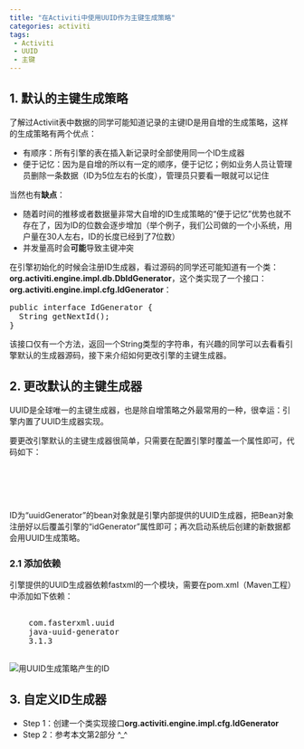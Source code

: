 ```yaml
---
title: "在Activiti中使用UUID作为主键生成策略"
categories: activiti
tags: 
 - Activiti
 - UUID
 - 主键
---
```


## 1. 默认的主键生成策略

了解过Activiit表中数据的同学可能知道记录的主键ID是用自增的生成策略，这样的生成策略有两个优点：

* 有顺序：所有引擎的表在插入新记录时全部使用同一个ID生成器
* 便于记忆：因为是自增的所以有一定的顺序，便于记忆；例如业务人员让管理员删除一条数据（ID为5位左右的长度），管理员只要看一眼就可以记住

当然也有**缺点**：

* 随着时间的推移或者数据量非常大自增的ID生成策略的“便于记忆”优势也就不存在了，因为ID的位数会逐步增加（举个例子，我们公司做的一个小系统，用户量在30人左右，ID的长度已经到了7位数）
* 并发量高时会**可能**导致主键冲突

在引擎初始化的时候会注册ID生成器，看过源码的同学还可能知道有一个类：**org.activiti.engine.impl.db.DbIdGenerator**，这个类实现了一个接口：**org.activiti.engine.impl.cfg.IdGenerator**：

<pre class="brush:java">
public interface IdGenerator {
  String getNextId();
}
</pre>

该接口仅有一个方法，返回一个String类型的字符串，有兴趣的同学可以去看看引擎默认的生成器源码，接下来介绍如何更改引擎的主键生成器。

## 2. 更改默认的主键生成器

UUID是全球唯一的主键生成器，也是除自增策略之外最常用的一种，很幸运：引擎内置了UUID生成器实现。

要更改引擎默认的主键生成器很简单，只需要在配置引擎时覆盖一个属性即可，代码如下：

<pre class="brush:xml">
<bean id="uuidGenerator" class="org.activiti.engine.impl.persistence.StrongUuidGenerator" />
<bean id="processEngineConfiguration" class="org.activiti.spring.SpringProcessEngineConfiguration">
	<property name="idGenerator" ref="uuidGenerator" />
</bean>
</pre>

ID为“uuidGenerator”的bean对象就是引擎内部提供的UUID生成器，把Bean对象注册好以后覆盖引擎的“idGenerator”属性即可；再次启动系统后创建的新数据都会用UUID生成策略。

### 2.1 添加依赖

引擎提供的UUID生成器依赖fastxml的一个模块，需要在pom.xml（Maven工程）中添加如下依赖：

<pre class="brush:xml">
<dependency>
    <groupId>com.fasterxml.uuid</groupId>
    <artifactId>java-uuid-generator</artifactId>
    <version>3.1.3</version>
</dependency>
</pre>

![用UUID生成策略产生的ID](/files/2013/08/uuid-example.png)

## 3. 自定义ID生成器

* Step 1：创建一个类实现接口**org.activiti.engine.impl.cfg.IdGenerator**
* Step 2：参考本文第2部分 ^_^